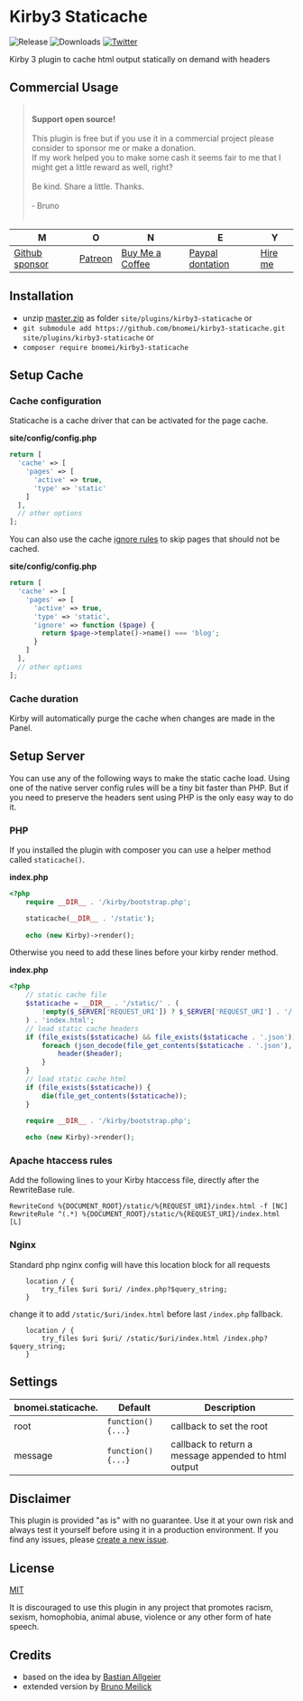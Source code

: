 # Kirby3 Staticache

![Release](https://flat.badgen.net/packagist/v/bnomei/kirby3-staticache?color=ae81ff)
![Downloads](https://flat.badgen.net/packagist/dt/bnomei/kirby3-staticache?color=272822)
[![Twitter](https://flat.badgen.net/badge/twitter/bnomei?color=66d9ef)](https://twitter.com/bnomei)

Kirby 3 plugin to cache html output statically on demand with headers

## Commercial Usage

> <br>
> <b>Support open source!</b><br><br>
> This plugin is free but if you use it in a commercial project please consider to sponsor me or make a donation.<br>
> If my work helped you to make some cash it seems fair to me that I might get a little reward as well, right?<br><br>
> Be kind. Share a little. Thanks.<br><br>
> &dash; Bruno<br>
> &nbsp; 

| M | O | N | E | Y |
|---|----|---|---|---|
| [Github sponsor](https://github.com/sponsors/bnomei) | [Patreon](https://patreon.com/bnomei) | [Buy Me a Coffee](https://buymeacoff.ee/bnomei) | [Paypal dontation](https://www.paypal.me/bnomei/15) | [Hire me](mailto:b@bnomei.com?subject=Kirby) |

## Installation

- unzip [master.zip](https://github.com/bnomei/kirby3-staticache/archive/master.zip) as folder `site/plugins/kirby3-staticache` or
- `git submodule add https://github.com/bnomei/kirby3-staticache.git site/plugins/kirby3-staticache` or
- `composer require bnomei/kirby3-staticache`


## Setup Cache

### Cache configuration

Staticache is a cache driver that can be activated for the page cache.

**site/config/config.php**
```php
return [
  'cache' => [
    'pages' => [
      'active' => true,
      'type' => 'static'
    ]
  ],
  // other options
];
```

You can also use the cache [ignore rules](https://getkirby.com/docs/guide/cache#caching-pages) to skip pages that should not be cached.

**site/config/config.php**
```php
return [
  'cache' => [
    'pages' => [
      'active' => true,
      'type' => 'static',
      'ignore' => function ($page) {
        return $page->template()->name() === 'blog';
      }
    ]
  ],
  // other options
];
```
### Cache duration

Kirby will automatically purge the cache when changes are made in the Panel.

## Setup Server

You can use any of the following ways to make the static cache load. Using one of the native server config rules will be a tiny bit faster than PHP. But if you need to preserve the headers sent using PHP is the only easy way to do it.

### PHP

If you installed the plugin with composer you can use a helper method called `staticache()`.

**index.php**
```php
<?php    
    require __DIR__ . '/kirby/bootstrap.php';

    staticache(__DIR__ . '/static');
    
    echo (new Kirby)->render();
```

Otherwise you need to add these lines before your kirby render method. 

**index.php**
```php
<?php
    // static cache file
    $staticache = __DIR__ . '/static/' . (
        !empty($_SERVER['REQUEST_URI']) ? $_SERVER['REQUEST_URI'] . '/' : ''
    ) . 'index.html';
    // load static cache headers
    if (file_exists($staticache) && file_exists($staticache . '.json')) {
        foreach (json_decode(file_get_contents($staticache . '.json'), true) as $header) {
            header($header);
        }
    }
    // load static cache html
    if (file_exists($staticache)) {
        die(file_get_contents($staticache));
    }

    require __DIR__ . '/kirby/bootstrap.php';
    
    echo (new Kirby)->render();
```

### Apache htaccess rules

Add the following lines to your Kirby htaccess file, directly after the RewriteBase rule.

```
RewriteCond %{DOCUMENT_ROOT}/static/%{REQUEST_URI}/index.html -f [NC]
RewriteRule ^(.*) %{DOCUMENT_ROOT}/static/%{REQUEST_URI}/index.html [L]
```

### Nginx

Standard php nginx config will have this location block for all requests

```
    location / {
        try_files $uri $uri/ /index.php?$query_string;
    }
```
change it to add `/static/$uri/index.html` before last `/index.php` fallback.

```
    location / {
        try_files $uri $uri/ /static/$uri/index.html /index.php?$query_string;
    }
```

## Settings

| bnomei.staticache. | Default           | Description                  |            
|--------------------|-------------------|------------------------------|
| root               | `function(){...}` | callback to set the root     |
| message            | `function(){...}` | callback to return a message appended to html output |

## Disclaimer

This plugin is provided "as is" with no guarantee. Use it at your own risk and always test it yourself before using it in a production environment. If you find any issues, please [create a new issue](https://github.com/bnomei/kirby3-recently-modified/issues/new).

## License

[MIT](https://opensource.org/licenses/MIT)

It is discouraged to use this plugin in any project that promotes racism, sexism, homophobia, animal abuse, violence or any other form of hate speech.

## Credits

- based on the idea by [Bastian Allgeier](https://getkirby.com/plugins/getkirby)
- extended version by [Bruno Meilick](https://getkirby.com/plugins/bnomei)
